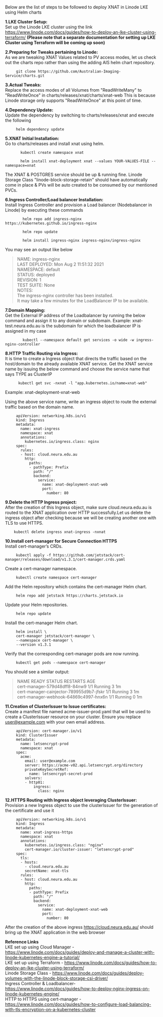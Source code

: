Below are the list of steps to be followed to deploy XNAT in Linode LKE using Helm charts


         

**1.LKE Cluster Setup:**\
                                    Set up the Linode LKE cluster using the link https://www.linode.com/docs/guides/how-to-deploy-an-lke-cluster-using-terraform/ **(Please note that a separate documentation for setting up LKE Cluster using Terraform will be coming up soon)**

**2.Preparing for Tweaks pertaining to Linode:**\
                           As we are tweaking XNAT Values related to PV access modes, let us check out the charts repo rather than using the adding
AIS helm chart repository.
                          
         git clone https://github.com/Australian-Imaging-Service/charts.git

**3.Actual Tweaks:**\
                           Replace the access modes of all Volumes from "ReadWriteMany" to "ReadWriteOnce" in charts/releases/xnat/charts/xnat-web
This is because Linode storage only supports "ReadWriteOnce" at this point of time.

**4.Dependency Update:**\
                           Update the dependency by switching to charts/releases/xnat and execute the following
            
         helm dependency update

**5.XNAT Initial Installation:**\
                           Go to charts/releases and install xnat using helm.

           kubectl create namespace xnat

           helm install xnat-deployment xnat --values YOUR-VALUES-FILE --namespace=xnat

   The XNAT & POSTGRES service should be up & running fine. Linode Storage Class "linode-block-storage-retain" should have automatically
   come in place & PVs will be auto created to be consumed by our mentioned PVCs.

**6.Ingress Controller/Load balancer Installation:**\
                           Install Ingress Controller and provision a Load balancer (Nodebalancer in Linode) by executing these commands

            helm repo add ingress-nginx https://kubernetes.github.io/ingress-nginx

            helm repo update

            helm install ingress-nginx ingress-nginx/ingress-nginx

You may see an output like below

>NAME: ingress-nginx\
LAST DEPLOYED: Mon Aug  2 11:51:32 2021\
NAMESPACE: default\
STATUS: deployed\
REVISION: 1\
TEST SUITE: None\
NOTES:\
The ingress-nginx controller has been installed.\
It may take a few minutes for the LoadBalancer IP to be available.

**7.Domain Mapping:**\
                           Get the External IP address of the Loadbalancer by running the below command and assign it to any domain or subdomain.
   Example: xnat-test.neura.edu.au is the subdomain for which the loadbalancer IP is assigned in my case

            kubectl --namespace default get services -o wide -w ingress-nginx-controller

**8.HTTP Traffic Routing via Ingress:**\
                           It is time to create a Ingress object that directs the traffic based on the host/domain to the already available XNAT service.
   Get the XNAT service name by issuing the below command and choose the service name that says TYPE as ClusterIP

          kubectl get svc -nxnat -l "app.kubernetes.io/name=xnat-web"

   Example: xnat-deployment-xnat-web

   Using the above service name, write an ingress object to route the external traffic based on the domain name.

         apiVersion: networking.k8s.io/v1
         kind: Ingress
         metadata:
           name: xnat-ingress
           namespace: xnat
           annotations:
             kubernetes.io/ingress.class: nginx
         spec:
           rules:
           - host: cloud.neura.edu.au
             http:
               paths:
               - pathType: Prefix
                 path: "/"
                 backend:
                   service:
                     name: xnat-deployment-xnat-web
                     port:
                       number: 80

**9.Delete the HTTP Ingress project:**\
                           After the creation of this Ingress object, make sure cloud.neura.edu.au is routed to the XNAT application over HTTP successfully.Let us delete the ingress object after checking because we will be creating another one with TLS to use HTTPS.

        kubectl delete ingress xnat-ingress -nxnat

**10.Install cert-manager for Secure Connection HTTPS**\
                           Install cert-manager’s CRDs.

         kubectl apply -f https://github.com/jetstack/cert-manager/releases/download/v1.3.1/cert-manager.crds.yaml

Create a cert-manager namespace.

         kubectl create namespace cert-manager
Add the Helm repository which contains the cert-manager Helm chart.

         helm repo add jetstack https://charts.jetstack.io
Update your Helm repositories.

         helm repo update
Install the cert-manager Helm chart.

         helm install \
         cert-manager jetstack/cert-manager \
         --namespace cert-manager \
         --version v1.3.1
Verify that the corresponding cert-manager pods are now running.

         kubectl get pods --namespace cert-manager
You should see a similar output:

>NAME                                       READY   STATUS    RESTARTS   AGE\
cert-manager-579d48dff8-84nw9              1/1     Running   3          1m\
cert-manager-cainjector-789955d9b7-jfskr   1/1     Running   3          1m\
cert-manager-webhook-64869c4997-hnx6n      1/1     Running   0          1m

**11.Creation of ClusterIssuer to Issue certificates:**\
                           Create a manifest file named acme-issuer-prod.yaml that will be used to create a ClusterIssuer resource on your cluster. Ensure you replace user@example.com with your own email address.

         
         apiVersion: cert-manager.io/v1
         kind: ClusterIssuer
         metadata:
           name: letsencrypt-prod
           namespace: xnat
         spec:
           acme:
             email: user@example.com
             server: https://acme-v02.api.letsencrypt.org/directory
             privateKeySecretRef:
               name: letsencrypt-secret-prod
             solvers:
             - http01:
                 ingress:
                   class: nginx

**12.HTTPS Routing with Ingress object leveraging ClusterIssuer:**\
Provision a new Ingress object to use the clusterIssuer for the generation of the certificate and use it

         apiVersion: networking.k8s.io/v1
         kind: Ingress
         metadata:
           name: xnat-ingress-https
           namespace: xnat
           annotations:
             kubernetes.io/ingress.class: "nginx"
             cert-manager.io/cluster-issuer: "letsencrypt-prod"
         spec:
           tls:
           - hosts:
             - cloud.neura.edu.au
             secretName: xnat-tls
           rules:
           - host: cloud.neura.edu.au
             http:
               paths:
               - pathType: Prefix
                 path: "/"
                 backend:
                   service:
                     name: xnat-deployment-xnat-web
                     port:
                       number: 80


After the creation of the above ingress https://cloud.neura.edu.au/ should bring up the XNAT application in the web browser


**Reference Links**\
         LKE set up using Cloud Manager   - https://www.linode.com/docs/guides/deploy-and-manage-a-cluster-with-linode-kubernetes-engine-a-tutorial/ \
         LKE set up using Terraform       - https://www.linode.com/docs/guides/how-to-deploy-an-lke-cluster-using-terraform/ \
         Linode Storage Class             - https://www.linode.com/docs/guides/deploy-volumes-with-the-linode-block-storage-csi-driver/ \
         Ingress Controller & Loadbalancer- https://www.linode.com/docs/guides/how-to-deploy-nginx-ingress-on-linode-kubernetes-engine/ \
         HTTP to HTTPS using cert-manager - https://www.linode.com/docs/guides/how-to-configure-load-balancing-with-tls-encryption-on-a-kubernetes-cluster
